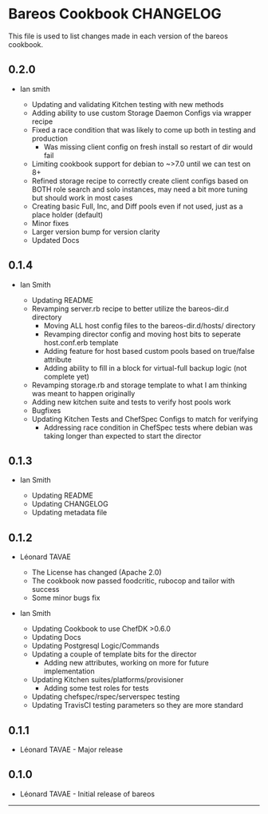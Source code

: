 Bareos Cookbook CHANGELOG
==========================

This file is used to list changes made in each version of the bareos cookbook.

0.2.0
-----
- Ian smith

  - Updating and validating Kitchen testing with new methods
  - Adding ability to use custom Storage Daemon Configs via wrapper recipe
  - Fixed a race condition that was likely to come up both in testing and production
    * Was missing client config on fresh install so restart of dir would fail
  - Limiting cookbook support for debian to ~>7.0 until we can test on 8+
  - Refined storage recipe to correctly create client configs based on BOTH role search and solo instances, may need a bit more tuning but should work in most cases
  - Creating basic Full, Inc, and Diff pools even if not used, just as a place holder (default)
  - Minor fixes
  - Larger version bump for version clarity
  - Updated Docs

0.1.4
-----
- Ian Smith

  - Updating README
  - Revamping server.rb recipe to better utilize the bareos-dir.d directory
    * Moving ALL host config files to the bareos-dir.d/hosts/ directory
    * Revamping director config and moving host bits to seperate host.conf.erb template
    * Adding feature for host based custom pools based on true/false attribute
    * Adding ability to fill in a block for virtual-full backup logic (not complete yet)
  - Revamping storage.rb and storage template to what I am thinking was meant to happen originally
  - Adding new kitchen suite and tests to verify host pools work
  - Bugfixes
  - Updating Kitchen Tests and ChefSpec Configs to match for verifying
    * Addressing race condition in ChefSpec tests where debian was taking
      longer than expected to start the director

0.1.3
-----
- Ian Smith

  - Updating README
  - Updating CHANGELOG
  - Updating metadata file

0.1.2
-----
- Léonard TAVAE

  - The License has changed (Apache 2.0)
  - The cookbook now passed foodcritic, rubocop and tailor with success
  - Some minor bugs fix

- Ian Smith

  - Updating Cookbook to use ChefDK >0.6.0
  - Updating Docs
  - Updating Postgresql Logic/Commands
  - Updating a couple of template bits for the director
    * Adding new attributes, working on more for future implementation
  - Updating Kitchen suites/platforms/provisioner
    * Adding some test roles for tests
  - Updating chefspec/rspec/serverspec testing
  - Updating TravisCI testing parameters so they are more standard

0.1.1
-----
- Léonard TAVAE - Major release

0.1.0
-----
- Léonard TAVAE - Initial release of bareos

- - -
